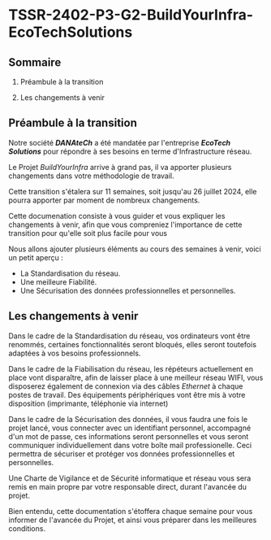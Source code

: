 # **TSSR-2402-P3-G2-BuildYourInfra-EcoTechSolutions**

## **Sommaire**

1) Préambule à la transition

2) Les changements à venir

## **Préambule à la transition**

Notre société **_DANAteCh_** a été mandatée par l'entreprise **_EcoTech Solutions_** pour répondre à ses besoins en terme d'Infrastructure réseau.

Le Projet _BuildYourInfra_ arrive à grand pas, il va apporter plusieurs changements dans votre méthodologie de travail.

Cette transition s'étalera sur 11 semaines, soit jusqu'au 26 juillet 2024, elle pourra apporter par moment de nombreux changements.

Cette documenation consiste à vous guider et vous expliquer les changements à venir, afin que vous compreniez l'importance de cette transition pour qu'elle soit plus facile pour vous

Nous allons ajouter plusieurs éléments au cours des semaines à venir, voici un petit aperçu :
* La Standardisation du réseau.
* Une meilleure Fiabilité.
* Une Sécurisation des données professionnelles et personnelles.

## **Les changements à venir**

Dans le cadre de la Standardisation du réseau, vos ordinateurs vont être renommés, certaines fonctionnalités seront bloqués, elles seront toutefois adaptées à vos besoins professionnels.

Dans le cadre de la Fiabilisation du réseau, les répéteurs actuellement en place vont disparaître, afin de laisser place à une meilleur réseau WIFI, vous disposerez également de connexion via des câbles _Ethernet_ à chaque postes de travail.
Des équipements périphériques vont être mis à votre disposition (imprimante, téléphonie via internet)

Dans le cadre de la Sécurisation des données, il vous faudra une fois le projet lancé, vous connecter avec un identifiant personnel, accompagné d'un mot de passe, ces informations seront personnelles et vous seront communiquer individuellement dans votre boîte mail professionelle.
Ceci permettra de sécuriser et protéger vos données professionnelles et personnelles.

Une Charte de Vigilance et de Sécurité informatique et réseau vous sera remis en main propre par votre responsable direct, durant l'avancée du projet.

Bien entendu, cette documentation s'étoffera chaque semaine pour vous informer de l'avancée du Projet, et ainsi vous préparer dans les meilleures conditions.





